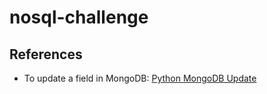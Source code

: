 # nosql-challenge

## References
- To update a field in MongoDB: [Python MongoDB Update](https://www.w3schools.com/python/python_mongodb_update.asp)